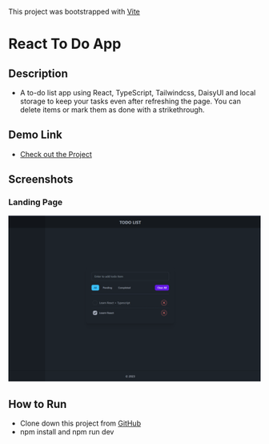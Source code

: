 This project was bootstrapped with [Vite](https://vitejs.dev/)

# React To Do App

## Description

* A to-do list app using React, TypeScript, Tailwindcss, DaisyUI and local storage to keep your tasks even after refreshing the page. You can delete items or mark them as done with a strikethrough.

## Demo Link

* [Check out the Project](https://todo-app-react-ts-swart.vercel.app/)


## Screenshots

### Landing Page
![Landing Page](https://raw.githubusercontent.com/raielly/todo-app-react-ts/main/screenshots/todo.png)


## How to Run

* Clone down this project from [GitHub](https://github.com/raielly/todo-app-react-ts.git)
* npm install and npm run dev

